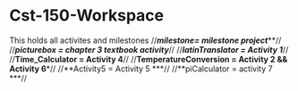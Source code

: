 # Cst-150-Workspace
This holds all activites and milestones
//***milestone= milestone project*****//
//***picturebox = chapter 3 textbook activity***//
//***latinTranslator = Activity 1***//
//**Time_Calculator = Activity 4**//
//**TemperatureConversion = Activity 2 && Activity 6***//
//**Activity5 = Activity 5 ***//
//**piCalculator = activity 7 ***//

